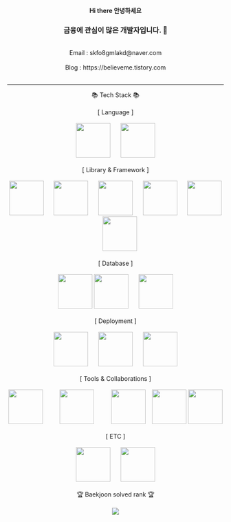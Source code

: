 <div align="center">
<h4>Hi there 안녕하세요 </h4>
<h3>금융에 관심이 많은 개발자입니다. 👋</h3>
<br/>
  Email : skfo8gmlakd@naver.com<br/>
  <br/>
  Blog : https://believeme.tistory.com<br/>
  <br/>
  <hr>
  📚 Tech Stack 📚<br/>
  <br/>
  [ Language ]<br/><br/>
  <img src="https://github.com/ParkSungCheol/ParkSungCheol/assets/93702296/13e22926-6584-4c02-973c-058473bc20c9" height="80">
  &nbsp;&nbsp;&nbsp;&nbsp;
  <img src="https://github.com/ParkSungCheol/ParkSungCheol/assets/93702296/e3533977-c7a0-430c-9499-31822115d0ed" height="80">
  <br/><br/>
  [ Library & Framework ]<br/><br/>
  <img src="https://github.com/ParkSungCheol/ParkSungCheol/assets/93702296/6e73baa9-a104-41e7-b50b-836864862309" height="80">
  &nbsp;&nbsp;&nbsp;&nbsp;
  <img src="https://github.com/ParkSungCheol/ParkSungCheol/assets/93702296/574185f9-24c4-4b6f-9f08-f8f86cb0b9f6" height="80">
  &nbsp;&nbsp;&nbsp;&nbsp;
  <img src="https://github.com/ParkSungCheol/ParkSungCheol/assets/93702296/b53bc133-5d09-490d-b801-73feca9395a8" height="80">
  &nbsp;&nbsp;&nbsp;&nbsp;
  <img src="https://github.com/ParkSungCheol/ParkSungCheol/assets/93702296/41b6f3fc-0a9b-48ca-bbae-315211a5c5a2" height="80">
  &nbsp;&nbsp;&nbsp;&nbsp;
  <img src="https://github.com/ParkSungCheol/ParkSungCheol/assets/93702296/f3ebe388-243b-4d3f-b2bf-0eb4ca8a647f" height="80">
  &nbsp;&nbsp;&nbsp;&nbsp;
  <img src="https://github.com/ParkSungCheol/ParkSungCheol/assets/93702296/a567ba18-06c1-43d3-a946-efc78287e594" height="80">
  <br/><br/>
  [ Database ]<br/><br/>
  <img src="https://github.com/ParkSungCheol/ParkSungCheol/assets/93702296/d6eb577d-5e5a-4f28-9371-a8e344d91db7" height="80">
  <img src="https://github.com/ParkSungCheol/ParkSungCheol/assets/93702296/615e4b34-6688-4929-bc9b-4df6dd2a13f6" height="80">
  &nbsp;&nbsp;&nbsp;&nbsp;
  <img src="https://github.com/ParkSungCheol/ParkSungCheol/assets/93702296/2b9aa0a6-ef40-49e5-a9e8-9604fec3637c" height="80">
  <br/><br/>
  [ Deployment ]<br/><br/>
  <img src="https://github.com/ParkSungCheol/ParkSungCheol/assets/93702296/493c2156-f5e4-4955-9593-8043a971c687" height="80">
  &nbsp;&nbsp;&nbsp;&nbsp;
  <img src="https://github.com/ParkSungCheol/ParkSungCheol/assets/93702296/00e765eb-fad9-4028-a873-ed266620d44a" height="80">
  &nbsp;&nbsp;&nbsp;&nbsp;
  <img src="https://github.com/ParkSungCheol/ParkSungCheol/assets/93702296/5880225a-206d-41fd-8972-9d6eb0999f9d" height="80">
  <br/><br/>
  [ Tools & Collaborations ]<br/><br/>
  <img src="https://github.com/ParkSungCheol/ParkSungCheol/assets/93702296/f0d7984b-0dcb-471e-b76c-286f5c05840d" height="80">
  &nbsp;&nbsp;&nbsp;&nbsp;&nbsp;&nbsp;&nbsp;&nbsp;
  <img src="https://github.com/ParkSungCheol/ParkSungCheol/assets/93702296/928769ef-7997-4914-9577-749ec4b9e7f2" height="80">
  &nbsp;&nbsp;&nbsp;&nbsp;&nbsp;&nbsp;&nbsp;&nbsp;
  <img src="https://github.com/ParkSungCheol/ParkSungCheol/assets/93702296/95ee7800-4634-4447-8165-943e06065031" height="80">
  &nbsp;&nbsp;
  <img src="https://github.com/ParkSungCheol/ParkSungCheol/assets/93702296/d3b48a75-2e6d-4ac8-b8e4-fa8f7e20b2f0" height="80">
  <img src="https://github.com/ParkSungCheol/ParkSungCheol/assets/93702296/398f9ef9-bcb3-4893-9bed-793ec6662712" height="80">
  <br/><br/>
  [ ETC ]<br/><br/>
  <img src="https://github.com/ParkSungCheol/ParkSungCheol/assets/93702296/259fe774-51cf-4fe1-b7ae-ff8d84ef0941" height="80">
  &nbsp;&nbsp;&nbsp;&nbsp;
  <img src="https://github.com/ParkSungCheol/ParkSungCheol/assets/93702296/da6225a3-d830-434c-bf28-d39ddc02668c" height="80">
  <br/><br/>
  🏆 Baekjoon solved rank 🏆<br/>
  <br/>
  <a href="https://solved.ac/profile/skfo8gmlakd"><img src="http://mazassumnida.wtf/api/generate_badge?boj=skfo8gmlakd"/></a>
</div>
